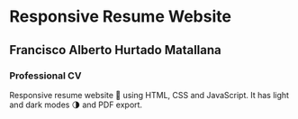 # Responsive Resume Website
## Francisco Alberto Hurtado Matallana
### Professional CV
Responsive resume website 📄 using HTML, CSS and JavaScript. It has light and dark modes 🌗 and PDF export.